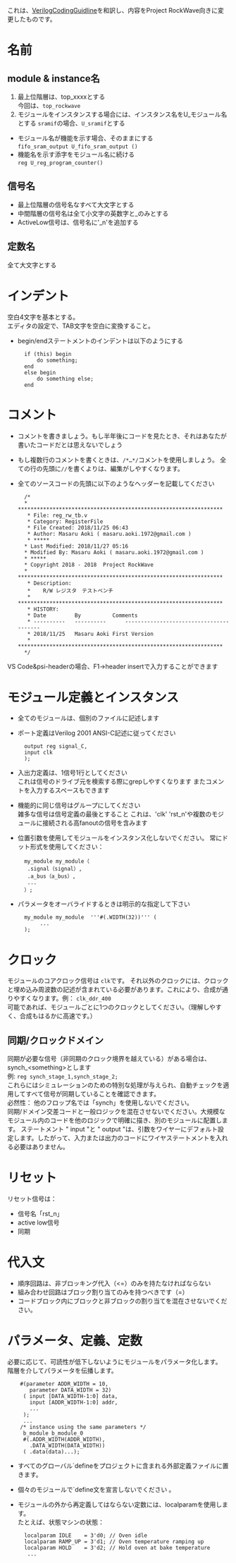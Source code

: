これは、[VerilogCodingGuidline](https://github.com/NetFPGA/netfpga/wiki/VerilogCodingGuidelines "VerilogCodingGuidline")を和訳し、内容をProject RockWave向きに変更したものです。

# 名前
## module & instance名
1. 最上位階層は、top_xxxxとする  
今回は、`top_rockwave`
2. モジュールをインスタンスする場合には、インスタンス名をU_モジュール名とする
`sramif`の場合、`U_sramif`とする
* モジュール名が機能を示す場合、そのままにする  
`fifo_sram_output U_fifo_sram_output ()`
* 機能名を示す添字をモジュール名に続ける  
`reg U_reg_program_counter()`
## 信号名
* 最上位階層の信号名なすべて大文字とする
* 中間階層の信号名は全て小文字の英数字と_のみとする
* ActiveLow信号は、信号名に'_n'を追加する
## 定数名
全て大文字とする
# インデント
空白4文字を基本とする。  
エディタの設定で、TAB文字を空白に変換すること。
* begin/endステートメントのインデントは以下のようにする

        if (this) begin
            do something;
        end
        else begin
            do something else;
        end
# コメント
* コメントを書きましょう。もし半年後にコードを見たとき、それはあなたが書いたコードだとは思えないでしょう
* もし複数行のコメントを書くときは、`/*…*/`コメントを使用しましょう。 全ての行の先頭に`//`を書くよりは、編集がしやすくなります。
* 全てのソースコードの先頭に以下のようなヘッダーを記載してください


        /*
        * *****************************************************************
         * File: reg_rw_tb.v
         * Category: RegisterFile
         * File Created: 2018/11/25 06:43
         * Author: Masaru Aoki ( masaru.aoki.1972@gmail.com )
         * *****
        * Last Modified: 2018/11/27 05:16
        * Modified By: Masaru Aoki ( masaru.aoki.1972@gmail.com )
        * *****
        * Copyright 2018 - 2018  Project RockWave
        * *****************************************************************
         * Description:
         *    R/W レジスタ　テストベンチ
         *  *****************************************************************
         * HISTORY:
         * Date      	By    	    Comments
         * ----------	----------      ----------------------------------------
         * 2018/11/25	Masaru Aoki	First Version
         * *****************************************************************
        */

VS Code&psi-headerの場合、F1→header insertで入力することができます
# モジュール定義とインスタンス
* 全てのモジュールは、個別のファイルに記述します
* ポート定義はVerilog 2001 ANSI-C記述に従ってください

        output reg signal_C, 
        input clk
        );
* 入出力定義は、1信号1行としてください  
これは信号のドライブ元を検索する際にgrepしやすくなります またコメントを入力するスペースもできます
* 機能的に同じ信号はグループにしてください  
雑多な信号は信号定義の最後とすること これは、'clk' 'rst_n'や複数のモジュールに接続される高fanoutの信号を含みます
* 位置引数を使用してモジュールをインスタンス化しないでください。 常にドット形式を使用してください：
 
        my_module my_module（
         .signal（signal）,
         .a_bus（a_bus）,
         ...
        ）;
* パラメータをオーバライドするときは明示的な指定して下さい
 
        my_module my_module  '''#(.WIDTH(32))''' (
             ...
        );
# クロック
モジュールのコアクロック信号は `clk`です。
それ以外のクロックには、クロックと埋め込み周波数の記述が含まれている必要があります。これにより、合成が通りやすくなります。例： `clk_ddr_400`  
可能であれば、モジュールごとに1つのクロックとしてください。（理解しやすく、合成もはるかに高速です。）

## 同期/クロックドメイン
同期が必要な信号（非同期のクロック境界を越えている）がある場合は、 synch_\<something>とします  
例: `reg synch_stage_1,synch_stage_2;`  
これらにはシミュレーションのための特別な処理が与えられ、自動チェックを適用してすべて信号が同期していることを確認できます。  
必然性： 他のフロップ名では「synch」を使用しないでください。  
同期/ドメイン交差コードと一般ロジックを混在させないでください。大規模なモジュール内のコードを他のロジックで明確に描き、別のモジュールに配置します。
ステートメント " input "と " output "は、引数をワイヤーにデフォルト設定します。したがって、入力または出力のコードにワイヤステートメントを入れる必要はありません。

# リセット
リセット信号は：
* 信号名「rst_n」
* active low信号
* 同期

# 代入文
* 順序回路は、非ブロッキング代入（<=）のみを持たなければならない
* 組み合わせ回路はブロック割り当てのみを持つべきです（=）
* コードブロック内にブロックと非ブロックの割り当てを混在させないでください。

# パラメータ、定義、定数
必要に応じて、可読性が低下しないようにモジュールをパラメータ化します。
階層を介してパラメータを伝播します。

        #(parameter ADDR_WIDTH = 10,
           parameter DATA_WIDTH = 32)
         ( input [DATA_WIDTH-1:0] data,
           input [ADDR_WIDTH-1:0] addr,
           ...
         );
         ...
        /* instance using the same parameters */
         b_module b_module_0
         #(.ADDR_WIDTH(ADDR_WIDTH),
           .DATA_WIDTH(DATA_WIDTH))
         ( .data(data)...);
* すべてのグローバル\`defineをプロジェクトに含まれる外部定義ファイルに置きます。 
* 個々のモジュールで`define文を宣言しないでください 。
* モジュールの外から再定義してはならない定数には、localparamを使用します。  
たとえば、状態マシンの状態：

        localparam IDLE    = 3'd0; // Oven idle
        localparam RAMP_UP = 3'd1; // Oven temperature ramping up
        localparam HOLD    = 3'd2; // Hold oven at bake temperature
         ...